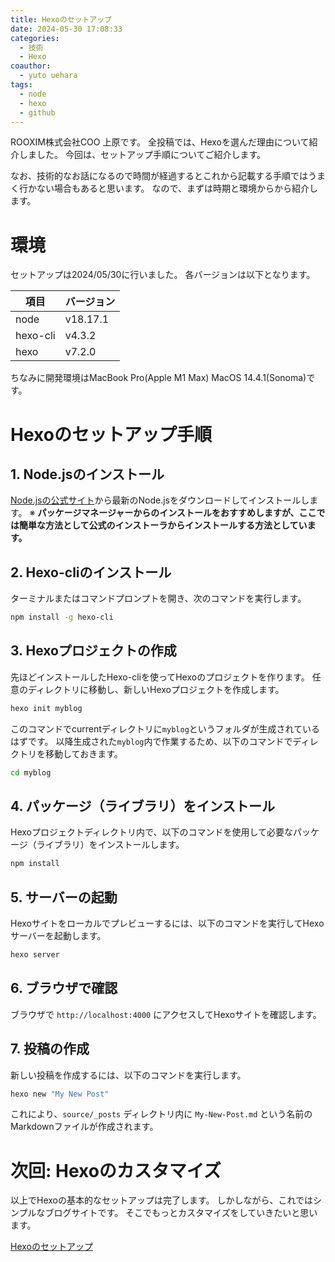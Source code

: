 ```yaml
---
title: Hexoのセットアップ
date: 2024-05-30 17:08:33
categories:
  - 技術
  - Hexo
coauthor:
  - yuto uehara
tags:
  - node
  - hexo
  - github
---
```


ROOXIM株式会社COO 上原です。
全投稿では、Hexoを選んだ理由について紹介しました。
今回は、セットアップ手順についてご紹介します。
<!-- more -->
なお、技術的なお話になるので時間が経過するとこれから記載する手順ではうまく行かない場合もあると思います。
なので、まずは時期と環境からから紹介します。

# 環境
セットアップは2024/05/30に行いました。
各バージョンは以下となります。

| 項目                      | バージョン                                |
|-------------------------|--------------------------------------|
| node                    | v18.17.1                             |
| hexo-cli                | v4.3.2                               |
| hexo                    | v7.2.0                               |

ちなみに開発環境はMacBook Pro(Apple M1 Max) MacOS 14.4.1(Sonoma)です。

# Hexoのセットアップ手順

## 1. Node.jsのインストール
[Node.jsの公式サイト](https://nodejs.org/)から最新のNode.jsをダウンロードしてインストールします。
※ __パッケージマネージャーからのインストールをおすすめしますが、ここでは簡単な方法として公式のインストーラからインストールする方法としています。__


## 2. Hexo-cliのインストール
ターミナルまたはコマンドプロンプトを開き、次のコマンドを実行します。
```bash
npm install -g hexo-cli
```

## 3. Hexoプロジェクトの作成
先ほどインストールしたHexo-cliを使ってHexoのプロジェクトを作ります。
任意のディレクトリに移動し、新しいHexoプロジェクトを作成します。
```bash
hexo init myblog
```

このコマンドでcurrentディレクトリに`myblog`というフォルダが生成されているはずです。
以降生成された`myblog`内で作業するため、以下のコマンドでディレクトリを移動しておきます。

```bash
cd myblog
```

## 4. パッケージ（ライブラリ）をインストール
Hexoプロジェクトディレクトリ内で、以下のコマンドを使用して必要なパッケージ（ライブラリ）をインストールします。
```bash
npm install
```

## 5. サーバーの起動
Hexoサイトをローカルでプレビューするには、以下のコマンドを実行してHexoサーバーを起動します。
```bash
hexo server
```

## 6. ブラウザで確認
ブラウザで `http://localhost:4000` にアクセスしてHexoサイトを確認します。

## 7. 投稿の作成
新しい投稿を作成するには、以下のコマンドを実行します。
```bash
hexo new "My New Post"
```
これにより、`source/_posts` ディレクトリ内に `My-New-Post.md` という名前のMarkdownファイルが作成されます。



# 次回: Hexoのカスタマイズ
以上でHexoの基本的なセットアップは完了します。
しかしながら、これではシンプルなブログサイトです。
そこでもっとカスタマイズをしていきたいと思います。

[Hexoのセットアップ](/2024/05/30/20240530002-Hexoのカスタマイズ)

